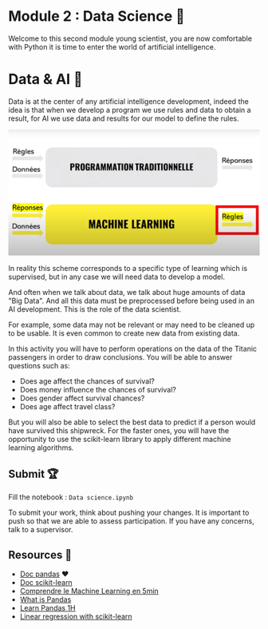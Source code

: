 # Module 2 : Data Science :pencil:

Welcome to this second module young scientist, you are now comfortable with Python it is time to enter the world of artificial intelligence.

# Data & AI :mag_right:

Data is at the center of any artificial intelligence development, indeed the idea is that when we develop a program we use rules and data to obtain a result, for AI we use data and results for our model to define the rules.

![AI](./img/AI.png)

In reality this scheme corresponds to a specific type of learning which is supervised, but in any case we will need data to develop a model.

And often when we talk about data, we talk about huge amounts of data "Big Data". And all this data must be preprocessed before being used in an AI development. This is the role of the data scientist.

For example, some data may not be relevant or may need to be cleaned up to be usable. It is even common to create new data from existing data.

In this activity you will have to perform operations on the data of the Titanic passengers in order to draw conclusions. You will be able to answer questions such as:

- Does age affect the chances of survival?
- Does money influence the chances of survival?
- Does gender affect survival chances?
- Does age affect travel class?

But you will also be able to select the best data to predict if a person would have survived this shipwreck. For the faster ones, you will have the opportunity to use the scikit-learn library to apply different machine learning algorithms.


## Submit :trophy:

Fill the notebook : ``Data science.ipynb``

To submit your work, think about pushing your changes. It is important to push so that we are able to assess participation.
If you have any concerns, talk to a supervisor.

## Resources :book:

- [Doc pandas](https://pandas.pydata.org/docs/) :heart:
- [Doc scikit-learn](https://scikit-learn.org/stable/)
- [Comprendre le Machine Learning en 5min](https://www.youtube.com/watch?v=RC7GTAKoFGA)
- [What is Pandas](https://www.youtube.com/watch?v=dcqPhpY7tWk)
- [Learn Pandas 1H](https://www.youtube.com/watch?v=vmEHCJofslg)
- [Linear regression with scikit-learn](https://stackabuse.com/linear-regression-in-python-with-scikit-learn/)
